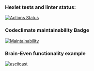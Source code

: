 ### Hexlet tests and linter status:
[![Actions Status](https://github.com/SamIvan-ark/frontend-project-lvl1/workflows/hexlet-check/badge.svg)](https://github.com/SamIvan-ark/frontend-project-lvl1/actions)
### Codeclimate maintainability Badge
[![Maintainability](https://api.codeclimate.com/v1/badges/a99a88d28ad37a79dbf6/maintainability)](https://codeclimate.com/github/codeclimate/codeclimate/maintainability)
### Brain-Even functionality example
[![asciicast](https://asciinema.org/a/466123.svg)](https://asciinema.org/a/466123)
